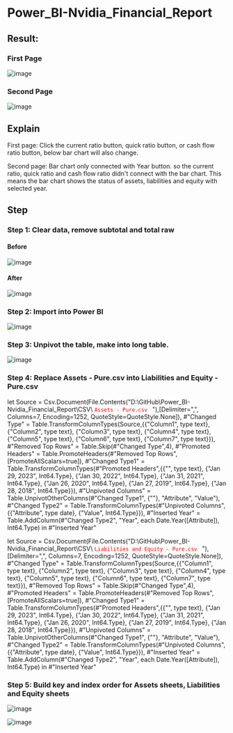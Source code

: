 # Power_BI-Nvidia_Financial_Report

## Result:
### First Page
![image](https://github.com/e19931107/Power_BI-Nvidia_Financial_Report/assets/50692450/4d409aa4-966d-4424-a0f4-e7f2931e4fa0)

### Second Page
![image](https://github.com/e19931107/Power_BI-Nvidia_Financial_Report/assets/50692450/da39eabe-4497-4e04-aaa6-f509dc7c4a41)

## Explain
First page: Click the current ratio button, quick ratio button, or cash flow ratio button, below bar chart will also change.

Second page: Bar chart only connected with Year button. so the current ratio, quick ratio and cash flow ratio didn't connect with the bar chart.
This means the bar chart shows the status of assets, liabilities and equity with selected year.

## Step
### Step 1: Clear data, remove subtotal and total raw
#### Before
![image](https://github.com/e19931107/Power_BI-Nvidia_Financial_Report/assets/50692450/934d1aab-35dc-4a79-9087-9bc4973ea390)
#### After
![image](https://github.com/e19931107/Power_BI-Nvidia_Financial_Report/assets/50692450/8bbd2c76-6678-48f1-b718-25e373995f44)

### Step 2: Import into Power BI
![image](https://github.com/e19931107/Power_BI-Nvidia_Financial_Report/assets/50692450/7c378a69-2756-4a0b-920a-8ba7d6c650eb)

### Step 3: Unpivot the table, make into long table.
![image](https://github.com/e19931107/Power_BI-Nvidia_Financial_Report/assets/50692450/10b17365-bb7d-487d-8eca-c7a58c39b7f9)

### Step 4: Replace Assets - Pure.csv into Liabilities and Equity - Pure.csv
let
    Source = Csv.Document(File.Contents("D:\GitHub\Power_BI-Nvidia_Financial_Report\CSV\ <code style="color : red">Assets - Pure.csv </code> "),[Delimiter=",", Columns=7, Encoding=1252, QuoteStyle=QuoteStyle.None]),
    #"Changed Type" = Table.TransformColumnTypes(Source,{{"Column1", type text}, {"Column2", type text}, {"Column3", type text}, {"Column4", type text}, {"Column5", type text}, {"Column6", type text}, {"Column7", type text}}),
    #"Removed Top Rows" = Table.Skip(#"Changed Type",4),
    #"Promoted Headers" = Table.PromoteHeaders(#"Removed Top Rows", [PromoteAllScalars=true]),
    #"Changed Type1" = Table.TransformColumnTypes(#"Promoted Headers",{{"", type text}, {"Jan 29, 2023", Int64.Type}, {"Jan 30, 2022", Int64.Type}, {"Jan 31, 2021", Int64.Type}, {"Jan 26, 2020", Int64.Type}, {"Jan 27, 2019", Int64.Type}, {"Jan 28, 2018", Int64.Type}}),
    #"Unpivoted Columns" = Table.UnpivotOtherColumns(#"Changed Type1", {""}, "Attribute", "Value"),
    #"Changed Type2" = Table.TransformColumnTypes(#"Unpivoted Columns",{{"Attribute", type date}, {"Value", Int64.Type}}),
    #"Inserted Year" = Table.AddColumn(#"Changed Type2", "Year", each Date.Year([Attribute]), Int64.Type)
in
    #"Inserted Year"


let
    Source = Csv.Document(File.Contents("D:\GitHub\Power_BI-Nvidia_Financial_Report\CSV\ <code style="color : red">Liabilities and Equity - Pure.csv </code> "),[Delimiter=",", Columns=7, Encoding=1252, QuoteStyle=QuoteStyle.None]),
    #"Changed Type" = Table.TransformColumnTypes(Source,{{"Column1", type text}, {"Column2", type text}, {"Column3", type text}, {"Column4", type text}, {"Column5", type text}, {"Column6", type text}, {"Column7", type text}}),
    #"Removed Top Rows" = Table.Skip(#"Changed Type",4),
    #"Promoted Headers" = Table.PromoteHeaders(#"Removed Top Rows", [PromoteAllScalars=true]),
    #"Changed Type1" = Table.TransformColumnTypes(#"Promoted Headers",{{"", type text}, {"Jan 29, 2023", Int64.Type}, {"Jan 30, 2022", Int64.Type}, {"Jan 31, 2021", Int64.Type}, {"Jan 26, 2020", Int64.Type}, {"Jan 27, 2019", Int64.Type}, {"Jan 28, 2018", Int64.Type}}),
    #"Unpivoted Columns" = Table.UnpivotOtherColumns(#"Changed Type1", {""}, "Attribute", "Value"),
    #"Changed Type2" = Table.TransformColumnTypes(#"Unpivoted Columns",{{"Attribute", type date}, {"Value", Int64.Type}}),
    #"Inserted Year" = Table.AddColumn(#"Changed Type2", "Year", each Date.Year([Attribute]), Int64.Type)
in
    #"Inserted Year"

### Step 5: Build key and index order for Assets sheets, Liabilities and Equity sheets

![image](https://github.com/e19931107/Power_BI-Nvidia_Financial_Report/assets/50692450/710260c6-6392-44fc-8d07-86b4eee7c051)

![image](https://github.com/e19931107/Power_BI-Nvidia_Financial_Report/assets/50692450/fdb21126-2e4f-4748-b239-17ce46eda226)



